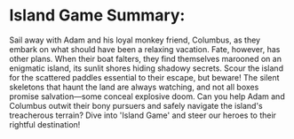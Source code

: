 # **Island Game Summary**:

Sail away with Adam and his loyal monkey friend, Columbus, as they embark on what should have been a relaxing vacation. Fate, however, has other plans. When their boat falters, they find themselves marooned on an enigmatic island, its sunlit shores hiding shadowy secrets. Scour the island for the scattered paddles essential to their escape, but beware! The silent skeletons that haunt the land are always watching, and not all boxes promise salvation—some conceal explosive doom. Can you help Adam and Columbus outwit their bony pursuers and safely navigate the island's treacherous terrain? Dive into 'Island Game' and steer our heroes to their rightful destination!
